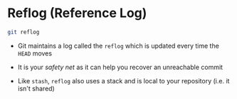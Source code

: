 # Reflog (Reference Log)

```bash
git reflog
```

- Git maintains a log called the `reflog` which is updated every time the `HEAD`
moves

- It is your *safety net* as it can help you recover an unreachable commit

- Like `stash`, `reflog` also uses a stack and is local to your repository (i.e.
it isn't shared)
